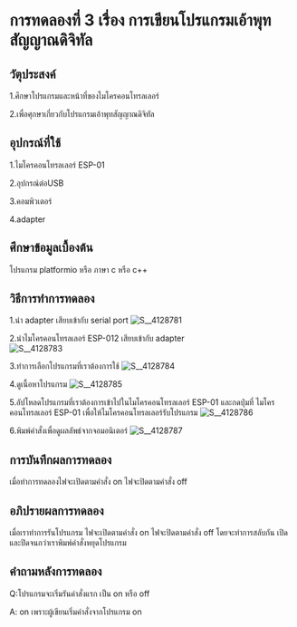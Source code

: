 # การทดลองที่ 3 เรื่อง การเขียนโปรแกรมเอ้าพุทสัญญาณดิจิทัล

## วัตุประสงค์ 
1.ศึกษาโปรแกรมและหน้าที่ของไมโครคอนโทรลเลอร์

2.เพื่อศุกษาเกี่ยวกับโปรแกรมเอ้าพุทสัญญาณดิจิทัล

## อุปกรณ์ที่ใช้ 
1.ไมโครคอนโทรลเลอร์ ESP-01 

2.อุปกรณ์ต่อUSB 

3.คอมพิวเตอร์

4.adapter 

## ศึกษาข้อมูลเบื้องต้น 
โปรแกรม platformio หรือ ภาษา c หรือ c++

## วิธีการทำการทดลอง 
1.นำ adapter เสียบเข้ากับ serial port 
![S__4128781](https://user-images.githubusercontent.com/80879773/112292030-45a6c200-8cc3-11eb-94f1-a5e8463ec3c6.jpg)


2.นำไมโครคอนโทรลเลอร์ ESP-012 เสียบเข้ากับ adapter  
![S__4128783](https://user-images.githubusercontent.com/80879773/112291862-1b550480-8cc3-11eb-9865-435d1f2a5f54.jpg)

3.ทำการเลือกโปรแกรมที่เราต้องการใช้
![S__4128784](https://user-images.githubusercontent.com/80879773/112291884-20b24f00-8cc3-11eb-9c9c-e60180459511.jpg)

4.ดูเนื้อหาโปรแกรม
![S__4128785](https://user-images.githubusercontent.com/80879773/112291913-26a83000-8cc3-11eb-9fe8-c71b844895b6.jpg)

5.อัปโหลดโปรแกรมที่เราต้องการเข้าไปในไมโครคอนโทรลเลอร์ ESP-01 และกดปุ่มที่ ไมโครคอนโทรลเลอร์ ESP-01 เพื่อให้ไมโครคอนโทรลเลอร์รับโปรแกรม 
![S__4128786](https://user-images.githubusercontent.com/80879773/112291935-2b6ce400-8cc3-11eb-963f-90250a21aa7f.jpg)

6.พิมพ์คำสั่งเพื่อดูผลลัพธ์จากจอมอนิเตอร์
![S__4128787](https://user-images.githubusercontent.com/80879773/112291952-2e67d480-8cc3-11eb-8413-f62b05d2769c.jpg)

## การบันทึกผลการทดลอง 
เมื่อทำการทดลองไฟจะเปิดตามคำสั่ง on ไฟจะปิดตามคำสั่ง off

## อภิปรายผลการทดลอง
เมื่อเราทำการรันโปรแกรม ไฟจะเปิดตามคำสั่ง on ไฟจะปิดตามคำสั่ง off โดยจะทำการสลับกัน เปิดและปิดจนกว่าเราพิมพ์คำสั่งหยุดโปรแกรม

## คำถามหลังการทดลอง 
Q:โปรแกรมจะเริ่มรันคำสั่งแรก เป็น on หรือ off

A: on เพราะผู้เขียนเริ่มคำสั่งจากโปรแกรม on 
